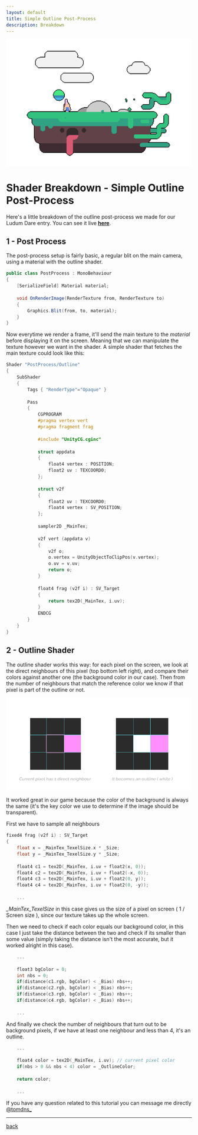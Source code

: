 ```yaml
---
layout: default
title: Simple Outline Post-Process
description: Breakdown
---
```


![Header](../images/simple-outline-post-process/header.png)

# Shader Breakdown - Simple Outline Post-Process

Here's a little breakdown of the outline post-process we made for our Ludum Dare entry. You can see it live **[here](https://borderline.itch.io/desktop-garden)**.

## 1 - Post Process

The post-process setup is fairly basic, a regular blit on the main camera, using a material with the outline shader.

```c#
public class PostProcess : MonoBehaviour
{
    [SerializeField] Material material;

    void OnRenderImage(RenderTexture from, RenderTexture to)
    {
        Graphics.Blit(from, to, material);
    }
}
```

Now everytime we render a frame, it'll send the main texture to the *material* before displaying it on the screen. Meaning that we can manipulate the texture however we want in the shader.
A simple shader that fetches the main texture could look like this:

```c++
Shader "PostProcess/Outline"
{
    SubShader
    {
        Tags { "RenderType"="Opaque" }

        Pass
        {
            CGPROGRAM
            #pragma vertex vert
            #pragma fragment frag

            #include "UnityCG.cginc"

            struct appdata
            {
                float4 vertex : POSITION;
                float2 uv : TEXCOORD0;
            };

            struct v2f
            {
                float2 uv : TEXCOORD0;
                float4 vertex : SV_POSITION;
            };

            sampler2D _MainTex;

            v2f vert (appdata v)
            {
                v2f o;
                o.vertex = UnityObjectToClipPos(v.vertex);
                o.uv = v.uv;
                return o;
            }

            float4 frag (v2f i) : SV_Target
            {
                return tex2D(_MainTex, i.uv);
            }
            ENDCG
        }
    }
}
```

## 2 - Outline Shader

The outline shader works this way:
for each pixel on the screen, we look at the direct neighbours of this pixel (top bottom left right), and compare their colors against another one (the background color in our case). 
Then from the number of neighbours that match the reference color we know if that pixel is part of the outline or not.

![Outline](../images/simple-outline-post-process/outline.png)

It worked great in our game because the color of the background is always the same (it's the key color we use to determine if the image should be transparent).

First we have to sample all neighbours

```c++
fixed4 frag (v2f i) : SV_Target
{
    float x = _MainTex_TexelSize.x * _Size;
    float y = _MainTex_TexelSize.y * _Size;

    float4 c1 = tex2D(_MainTex, i.uv + float2(x, 0));
    float4 c2 = tex2D(_MainTex, i.uv + float2(-x, 0));
    float4 c3 = tex2D(_MainTex, i.uv + float2(0, y));
    float4 c4 = tex2D(_MainTex, i.uv + float2(0, -y));

    ...
```

*_MainTex_TexelSize* in this case gives us the size of a pixel on screen ( 1 / Screen size ), since our texture takes up the whole screen.

Then we need to check if each color equals our background color, in this case I just take the distance between the two and check if its smaller than some value (simply taking the distance isn't the most accurate, but it worked alright in this case).

```c++
    ...

    float3 bgColor = 0;
    int nbs = 0;
    if(distance(c1.rgb, bgColor) < _Bias) nbs++;
    if(distance(c2.rgb, bgColor) < _Bias) nbs++;
    if(distance(c3.rgb, bgColor) < _Bias) nbs++;
    if(distance(c4.rgb, bgColor) < _Bias) nbs++;

    ...
```

And finally we check the number of neighbours that turn out to be background pixels, if we have at least one neighbour and less than 4, it's an outline.

```c++
    ...
    
    float4 color = tex2D(_MainTex, i.uv); // current pixel color
    if(nbs > 0 && nbs < 4) color = _OutlineColor;

    return color;

    ...
```
 
If you have any question related to this tutorial you can message me directly [@tomdns_](https://twitter.com/tomdns_)

* * *

[back](../)
